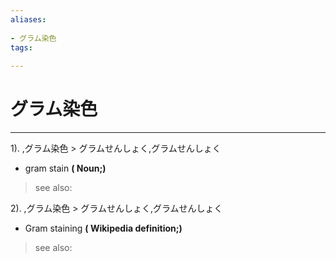```yaml
---
aliases:
    
- グラム染色
tags:
    
---
```


# グラム染色
---
1).
,グラム染色 > グラムせんしょく,グラムせんしょく

- gram stain
**( Noun;)**
> see also: 
            
2).
,グラム染色 > グラムせんしょく,グラムせんしょく

- Gram staining
**( Wikipedia definition;)**
> see also: 
            